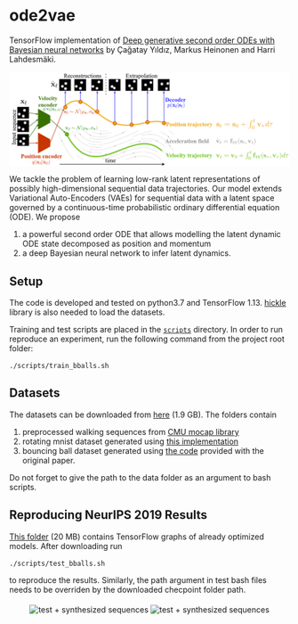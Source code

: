 # ode2vae
TensorFlow implementation of [Deep generative second order ODEs with Bayesian neural networks](https://arxiv.org/pdf/1905.10994.pdf) by Çağatay Yıldız, Markus Heinonen and Harri Lahdesmäki.

<p align="center">
  <img align="middle" src="main_fig.png" alt="model architecture" width="1000"/>
</p>

We tackle the problem of learning low-rank latent representations of possibly high-dimensional sequential data trajectories. Our model extends Variational Auto-Encoders (VAEs) for sequential data with a latent space governed by a continuous-time probabilistic ordinary differential equation (ODE). We propose
1. a powerful second order ODE that allows modelling the latent dynamic ODE state decomposed as position and momentum
2. a deep Bayesian neural network to infer latent dynamics.

## Setup
The code is developed and tested on python3.7 and TensorFlow 1.13. [hickle](https://pypi.org/project/hickle/) library is also needed to load the datasets. 

Training and test scripts are placed in the [`scripts`](./scripts) directory. In order to run reproduce an experiment, run the following command from the project root folder:
```
./scripts/train_bballs.sh
```

## Datasets
The datasets can be downloaded from [here](https://www.dropbox.com/sh/q8l6zh2dpb7fi9b/AACX3OVDEBxjHMcwx_Ik6cyha?dl=0) (1.9 GB). The folders contain
1. preprocessed walking sequences from [CMU mocap library](http://mocap.cs.cmu.edu/)
2. rotating mnist dataset generated using [this implementation](https://github.com/ChaitanyaBaweja/RotNIST)
3. bouncing ball dataset generated using [the code](http://www.cs.utoronto.ca/~ilya/code/2008/RTRBM.tar) provided with the original paper.

Do not forget to give the path to the data folder as an argument to bash scripts. 

## Reproducing NeurIPS 2019 Results
[This folder](https://www.dropbox.com/sh/ldp5w3f6dgacpsa/AACwIFkJQ_OhNeTKxDB6YWcza?dl=0) (20 MB) contains TensorFlow graphs of already optimized models. After downloading run
```
./scripts/test_bballs.sh
```
to reproduce the results. Similarly, the path argument in test bash files needs to be overriden by the downloaded checpoint folder path. 

<p align="center">
  <img align="middle" src="walking4.gif" alt="test + synthesized sequences" width="1000"/>
  <img align="middle" src="walking3.gif" alt="test + synthesized sequences"/>
</p>
